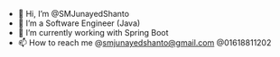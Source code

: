 - 👋 Hi, I’m @SMJunayedShanto
- 👀 I’m a Software Engineer (Java)
- 🌱 I’m currently working with Spring Boot
- 📫 How to reach me @smjunayedshanto@gmail.com @01618811202

<!---
SMJunayedShanto/SMJunayedShanto is a ✨ special ✨ repository because its `README.md` (this file) appears on your GitHub profile.
You can click the Preview link to take a look at your changes.
--->
